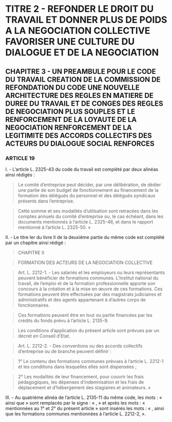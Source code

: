 # TITRE 2 - REFONDER LE DROIT DU TRAVAIL ET DONNER PLUS DE POIDS A LA NEGOCIATION COLLECTIVE FAVORISER UNE CULTURE DU DIALOGUE ET DE LA NEGOCIATION 

## CHAPITRE 3 - UN PREAMBULE POUR LE CODE DU TRAVAIL CREATION DE LA COMMISSION DE REFONDATION DU CODE UNE NOUVELLE ARCHITECTURE DES REGLES EN MATIERE DE DUREE DU TRAVAIL ET DE CONGES  DES REGLES DE NEGOCIATION PLUS SOUPLES ET LE RENFORCEMENT DE LA LOYAUTE DE LA NEGOCIATION  RENFORCEMENT DE LA LEGITIMITE DES ACCORDS COLLECTIFS DES ACTEURS DU DIALOGUE SOCIAL RENFORCES 

### ARTICLE 19


I. - L’article L. 2325-43 du code du travail est complété par deux alinéas ainsi rédigés :

> Le comité d’entreprise peut décider, par une délibération, de dédier une partie de son
budget de fonctionnement au financement de la formation des délégués du personnel et des
délégués syndicaux présents dans l’entreprise.

> Cette somme et ses modalités d’utilisation sont retracées dans les comptes annuels du
comité d’entreprise ou, le cas échéant, dans les documents mentionnés à l’article L. 2325-46, et
dans le rapport mentionné à l’article L. 2325-50. »

II. - Le titre Ier du livre II de la deuxième partie du même code est complété par un
chapitre ainsi rédigé :

> CHAPITRE II

> FORMATION DES ACTEURS DE LA NEGOCIATION COLLECTIVE

> Art. L. 2212-1. - Les salariés et les employeurs ou leurs représentants peuvent
bénéficier de formations communes. L’Institut national du travail, de l’emploi et de la formation
professionnelle apporte son concours à la création et à la mise en œuvre de ces formations. Ces
formations peuvent être effectuées par des magistrats judiciaires et administratifs et des agents
appartenant à d’autres corps de fonctionnaires.

> Ces formations peuvent être en tout ou partie financées par les crédits du fonds prévu à
l’article L. 2135-9.

> Les conditions d’application du présent article sont prévues par un décret en Conseil
d’Etat.

> Art. L. 2212-2. - Des conventions ou des accords collectifs d’entreprise ou de branche
peuvent définir :

> 1° Le contenu des formations communes prévues à l’article L. 2212-1 et les conditions
dans lesquelles elles sont dispensées ;

> 2° Les modalités de leur financement, pour couvrir les frais pédagogiques, les dépenses
d’indemnisation et les frais de déplacement et d’hébergement des stagiaires et animateurs. »



III. - Au quatrième alinéa de l’article L. 2135-11 du même code, les mots : « ainsi que »
sont remplacés par le signe : « , » et après les mots : « mentionnées au 1° et 2° du présent
article » sont insérés les mots : « , ainsi que les formations communes mentionnées à
l’article L. 2212-2, ».
